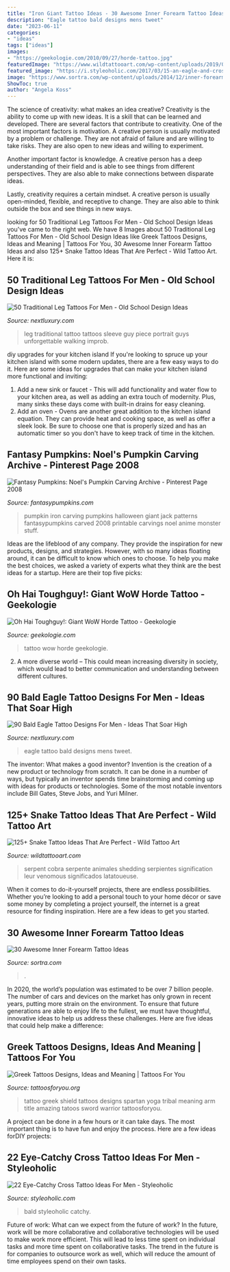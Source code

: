 ```yaml
---
title: "Iron Giant Tattoo Ideas - 30 Awesome Inner Forearm Tattoo Ideas"
description: "Eagle tattoo bald designs mens tweet"
date: "2023-06-11"
categories:
- "ideas"
tags: ["ideas"]
images:
- "https://geekologie.com/2010/09/27/horde-tattoo.jpg"
featuredImage: "https://www.wildtattooart.com/wp-content/uploads/2019/07/snake-tattoos-69.jpg"
featured_image: "https://i.styleoholic.com/2017/03/15-an-eagle-and-cross-tattoo-on-an-arm.jpg"
image: "https://www.sortra.com/wp-content/uploads/2014/12/inner-forearm-tattoo25.jpg"
ShowToc: true
author: "Angela Koss"
---
```



The science of creativity: what makes an idea creative?
Creativity is the ability to come up with new ideas. It is a skill that can be learned and developed. There are several factors that contribute to creativity.
One of the most important factors is motivation. A creative person is usually motivated by a problem or challenge. They are not afraid of failure and are willing to take risks. They are also open to new ideas and willing to experiment.

Another important factor is knowledge. A creative person has a deep understanding of their field and is able to see things from different perspectives. They are also able to make connections between disparate ideas.

Lastly, creativity requires a certain mindset. A creative person is usually open-minded, flexible, and receptive to change. They are also able to think outside the box and see things in new ways.

	

		
looking for 50 Traditional Leg Tattoos For Men - Old School Design Ideas you've came to the right web. We have 8 Images about 50 Traditional Leg Tattoos For Men - Old School Design Ideas like Greek Tattoos Designs, Ideas and Meaning | Tattoos For You, 30 Awesome Inner Forearm Tattoo Ideas and also 125+ Snake Tattoo Ideas That Are Perfect - Wild Tattoo Art. Here it is:
		
    
## 50 Traditional Leg Tattoos For Men - Old School Design Ideas

<img loading=lazy src="http://nextluxury.com/wp-content/uploads/guy-with-awesome-traditional-leg-sleeve-tattoo-design.jpg" onerror="this.onerror=null;this.src='https://tse4.mm.bing.net/th?id=OIP.w_vGCQ_Tr8xqiLeqbeAhiwAAAA&amp;pid=15.1';" alt="50 Traditional Leg Tattoos For Men - Old School Design Ideas">

_Source: nextluxury.com_

>leg traditional tattoo tattoos sleeve guy piece portrait guys unforgettable walking improb. 

	

diy upgrades for your kitchen island
If you're looking to spruce up your kitchen island with some modern updates, there are a few easy ways to do it. Here are some ideas for upgrades that can make your kitchen island more functional and inviting: 
1. Add a new sink or faucet - This will add functionality and water flow to your kitchen area, as well as adding an extra touch of modernity. Plus, many sinks these days come with built-in drains for easy cleaning. 
2. Add an oven - Ovens are another great addition to the kitchen island equation. They can provide heat and cooking space, as well as offer a sleek look. Be sure to choose one that is properly sized and has an automatic timer so you don't have to keep track of time in the kitchen. 

    
## Fantasy Pumpkins: Noel&#039;s Pumpkin Carving Archive - Pinterest Page 2008

<img loading=lazy src="http://www.fantasypumpkins.com/2008-pumpkins/iron-giant638.jpg" onerror="this.onerror=null;this.src='https://tse4.mm.bing.net/th?id=OIP.o7WMeVwxu1T4p1J68WUs5AHaHt&amp;pid=15.1';" alt="Fantasy Pumpkins: Noel&#039;s Pumpkin Carving Archive - Pinterest Page 2008">

_Source: fantasypumpkins.com_

>pumpkin iron carving pumpkins halloween giant jack patterns fantasypumpkins carved 2008 printable carvings noel anime monster stuff. 

	

Ideas are the lifeblood of any company. They provide the inspiration for new products, designs, and strategies. However, with so many ideas floating around, it can be difficult to know which ones to choose. To help you make the best choices, we asked a variety of experts what they think are the best ideas for a startup. Here are their top five picks: 

    
## Oh Hai Toughguy!: Giant WoW Horde Tattoo - Geekologie

<img loading=lazy src="https://geekologie.com/2010/09/27/horde-tattoo.jpg" onerror="this.onerror=null;this.src='https://tse4.mm.bing.net/th?id=OIP.c_VJLgr2PObYkQB6JyxVHwAAAA&amp;pid=15.1';" alt="Oh Hai Toughguy!: Giant WoW Horde Tattoo - Geekologie">

_Source: geekologie.com_

>tattoo wow horde geekologie. 

	

2. A more diverse world – This could mean increasing diversity in society, which would lead to better communication and understanding between different cultures.

    
## 90 Bald Eagle Tattoo Designs For Men - Ideas That Soar High

<img loading=lazy src="http://nextluxury.com/wp-content/uploads/small-gray-bald-eagle-tattoo-mens-elbows.jpg" onerror="this.onerror=null;this.src='https://tse2.mm.bing.net/th?id=OIP.eDf0-MXrK8gUFT2ovqRzqQHaHa&amp;pid=15.1';" alt="90 Bald Eagle Tattoo Designs For Men - Ideas That Soar High">

_Source: nextluxury.com_

>eagle tattoo bald designs mens tweet. 

	

The inventor: What makes a good inventor?
Invention is the creation of a new product or technology from scratch. It can be done in a number of ways, but typically an inventor spends time brainstorming and coming up with ideas for products or technologies. Some of the most notable inventors include Bill Gates, Steve Jobs, and Yuri Milner.

    
## 125+ Snake Tattoo Ideas That Are Perfect - Wild Tattoo Art

<img loading=lazy src="https://www.wildtattooart.com/wp-content/uploads/2019/07/snake-tattoos-69.jpg" onerror="this.onerror=null;this.src='https://tse2.mm.bing.net/th?id=OIP.rh2dwhw0r4FXIxhrHOjwbQHaJ6&amp;pid=15.1';" alt="125+ Snake Tattoo Ideas That Are Perfect - Wild Tattoo Art">

_Source: wildtattooart.com_

>serpent cobra serpente animales shedding serpientes signification leur venomous significados latatoueuse. 

	

When it comes to do-it-yourself projects, there are endless possibilities. Whether you’re looking to add a personal touch to your home décor or save some money by completing a project yourself, the internet is a great resource for finding inspiration. Here are a few ideas to get you started.

    
## 30 Awesome Inner Forearm Tattoo Ideas

<img loading=lazy src="https://www.sortra.com/wp-content/uploads/2014/12/inner-forearm-tattoo25.jpg" onerror="this.onerror=null;this.src='https://tse3.mm.bing.net/th?id=OIP.xVS6A3YSIaxelgzyyFzjvAHaLL&amp;pid=15.1';" alt="30 Awesome Inner Forearm Tattoo Ideas">

_Source: sortra.com_

>. 

	

In 2020, the world’s population was estimated to be over 7 billion people. The number of cars and devices on the market has only grown in recent years, putting more strain on the environment. To ensure that future generations are able to enjoy life to the fullest, we must have thoughtful, innovative ideas to help us address these challenges. Here are five ideas that could help make a difference: 

    
## Greek Tattoos Designs, Ideas And Meaning | Tattoos For You

<img loading=lazy src="https://www.tattoosforyou.org/wp-content/uploads/2016/05/Greek-Tribal-Tattoo.jpg" onerror="this.onerror=null;this.src='https://tse4.mm.bing.net/th?id=OIP.35txg7DMlbGwP9QBvo2tpgHaGz&amp;pid=15.1';" alt="Greek Tattoos Designs, Ideas and Meaning | Tattoos For You">

_Source: tattoosforyou.org_

>tattoo greek shield tattoos designs spartan yoga tribal meaning arm title amazing tatoos sword warrior tattoosforyou. 

	

A project can be done in a few hours or it can take days. The most important thing is to have fun and enjoy the process. Here are a few ideas forDIY projects: 

    
## 22 Eye-Catchy Cross Tattoo Ideas For Men - Styleoholic

<img loading=lazy src="https://i.styleoholic.com/2017/03/15-an-eagle-and-cross-tattoo-on-an-arm.jpg" onerror="this.onerror=null;this.src='https://tse3.mm.bing.net/th?id=OIP.7tvOyhvQoUGfjZhpbnnL2wHaJ4&amp;pid=15.1';" alt="22 Eye-Catchy Cross Tattoo Ideas For Men - Styleoholic">

_Source: styleoholic.com_

>bald styleoholic catchy. 

	

Future of work: What can we expect from the future of work?
In the future, work will be more collaborative and collaborative technologies will be used to make work more efficient. This will lead to less time spent on individual tasks and more time spent on collaborative tasks. The trend in the future is for companies to outsource work as well, which will reduce the amount of time employees spend on their own tasks.

